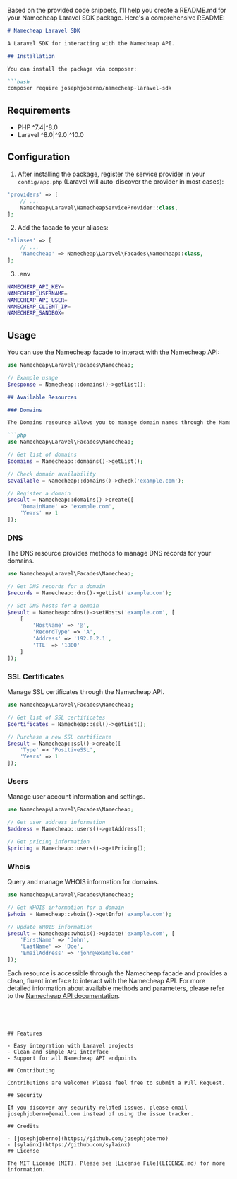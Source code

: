 Based on the provided code snippets, I'll help you create a README.md for your Namecheap Laravel SDK package. Here's a comprehensive README:

```markdown
# Namecheap Laravel SDK

A Laravel SDK for interacting with the Namecheap API.

## Installation

You can install the package via composer:

```bash
composer require josephjoberno/namecheap-laravel-sdk
```

## Requirements

- PHP ^7.4|^8.0
- Laravel ^8.0|^9.0|^10.0

## Configuration

1. After installing the package, register the service provider in your `config/app.php` (Laravel will auto-discover the provider in most cases):

```php
'providers' => [
    // ...
    Namecheap\Laravel\NamecheapServiceProvider::class,
];
```

2. Add the facade to your aliases:

```php
'aliases' => [
    // ...
    'Namecheap' => Namecheap\Laravel\Facades\Namecheap::class,
];
```

3. .env
``` bash \
NAMECHEAP_API_KEY=
NAMECHEAP_USERNAME=
NAMECHEAP_API_USER=
NAMECHEAP_CLIENT_IP=
NAMECHEAP_SANDBOX=
```
## Usage

You can use the Namecheap facade to interact with the Namecheap API:

```php
use Namecheap\Laravel\Facades\Namecheap;

// Example usage
$response = Namecheap::domains()->getList();
```

```markdown
## Available Resources

### Domains

The Domains resource allows you to manage domain names through the Namecheap API.

```php
use Namecheap\Laravel\Facades\Namecheap;

// Get list of domains
$domains = Namecheap::domains()->getList();

// Check domain availability
$available = Namecheap::domains()->check('example.com');

// Register a domain
$result = Namecheap::domains()->create([
    'DomainName' => 'example.com',
    'Years' => 1
]);
```

### DNS

The DNS resource provides methods to manage DNS records for your domains.

```php
use Namecheap\Laravel\Facades\Namecheap;

// Get DNS records for a domain
$records = Namecheap::dns()->getList('example.com');

// Set DNS hosts for a domain
$result = Namecheap::dns()->setHosts('example.com', [
    [
        'HostName' => '@',
        'RecordType' => 'A',
        'Address' => '192.0.2.1',
        'TTL' => '1800'
    ]
]);
```

### SSL Certificates

Manage SSL certificates through the Namecheap API.

```php
use Namecheap\Laravel\Facades\Namecheap;

// Get list of SSL certificates
$certificates = Namecheap::ssl()->getList();

// Purchase a new SSL certificate
$result = Namecheap::ssl()->create([
    'Type' => 'PositiveSSL',
    'Years' => 1
]);
```

### Users

Manage user account information and settings.

```php
use Namecheap\Laravel\Facades\Namecheap;

// Get user address information
$address = Namecheap::users()->getAddress();

// Get pricing information
$pricing = Namecheap::users()->getPricing();
```

### Whois

Query and manage WHOIS information for domains.

```php
use Namecheap\Laravel\Facades\Namecheap;

// Get WHOIS information for a domain
$whois = Namecheap::whois()->getInfo('example.com');

// Update WHOIS information
$result = Namecheap::whois()->update('example.com', [
    'FirstName' => 'John',
    'LastName' => 'Doe',
    'EmailAddress' => 'john@example.com'
]);
```

Each resource is accessible through the Namecheap facade and provides a clean, fluent interface to interact with the Namecheap API. For more detailed information about available methods and parameters, please refer to the [Namecheap API documentation](https://www.namecheap.com/support/api/intro/).
```




## Features

- Easy integration with Laravel projects
- Clean and simple API interface
- Support for all Namecheap API endpoints

## Contributing

Contributions are welcome! Please feel free to submit a Pull Request.

## Security

If you discover any security-related issues, please email josephjoberno@email.com instead of using the issue tracker.

## Credits

- [josephjoberno](https://github.com/josephjoberno)
- [sylainx](https://github.com/sylainx)
## License

The MIT License (MIT). Please see [License File](LICENSE.md) for more information.

